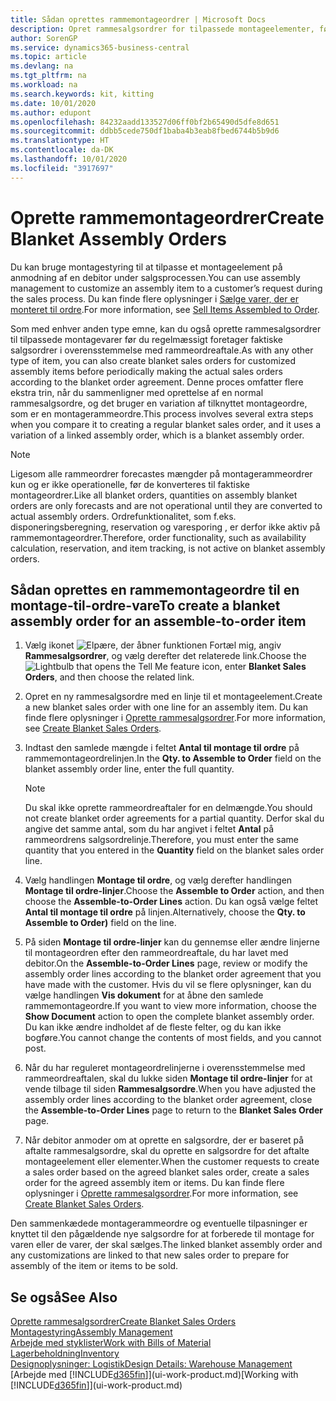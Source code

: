```yaml
---
title: Sådan oprettes rammemontageordrer | Microsoft Docs
description: Opret rammesalgsordrer for tilpassede montageelementer, før du regelmæssigt opretter de faktiske salgsordrer i overensstemmelse med rammeordreaftalen.
author: SorenGP
ms.service: dynamics365-business-central
ms.topic: article
ms.devlang: na
ms.tgt_pltfrm: na
ms.workload: na
ms.search.keywords: kit, kitting
ms.date: 10/01/2020
ms.author: edupont
ms.openlocfilehash: 84232aadd133527d06ff0bf2b65490d5dfe8d651
ms.sourcegitcommit: ddbb5cede750df1baba4b3eab8fbed6744b5b9d6
ms.translationtype: HT
ms.contentlocale: da-DK
ms.lasthandoff: 10/01/2020
ms.locfileid: "3917697"
---
```

# <a name="create-blanket-assembly-orders"></a><span data-ttu-id="07f3d-103">Oprette rammemontageordrer</span><span class="sxs-lookup"><span data-stu-id="07f3d-103">Create Blanket Assembly Orders</span></span>
<span data-ttu-id="07f3d-104">Du kan bruge montagestyring til at tilpasse et montageelement på anmodning af en debitor under salgsprocessen.</span><span class="sxs-lookup"><span data-stu-id="07f3d-104">You can use assembly management to customize an assembly item to a customer’s request during the sales process.</span></span> <span data-ttu-id="07f3d-105">Du kan finde flere oplysninger i [Sælge varer, der er monteret til ordre](assembly-how-to-sell-items-assembled-to-order.md).</span><span class="sxs-lookup"><span data-stu-id="07f3d-105">For more information, see [Sell Items Assembled to Order](assembly-how-to-sell-items-assembled-to-order.md).</span></span>  

 <span data-ttu-id="07f3d-106">Som med enhver anden type emne, kan du også oprette rammesalgsordrer til tilpassede montagevarer før du regelmæssigt foretager faktiske salgsordrer i overensstemmelse med rammeordreaftale.</span><span class="sxs-lookup"><span data-stu-id="07f3d-106">As with any other type of item, you can also create blanket sales orders for customized assembly items before periodically making the actual sales orders according to the blanket order agreement.</span></span> <span data-ttu-id="07f3d-107">Denne proces omfatter flere ekstra trin, når du sammenligner med oprettelse af en normal rammesalgsordre, og det bruger en variation af tilknyttet montageordre, som er en montagerammeordre.</span><span class="sxs-lookup"><span data-stu-id="07f3d-107">This process involves several extra steps when you compare it to creating a regular blanket sales order, and it uses a variation of a linked assembly order, which is a blanket assembly order.</span></span>

> [!NOTE]  
>  <span data-ttu-id="07f3d-108">Ligesom alle rammeordrer forecastes mængder på montagerammeordrer kun og er ikke operationelle, før de konverteres til faktiske montageordrer.</span><span class="sxs-lookup"><span data-stu-id="07f3d-108">Like all blanket orders, quantities on assembly blanket orders are only forecasts and are not operational until they are converted to actual assembly orders.</span></span> <span data-ttu-id="07f3d-109">Ordrefunktionalitet, som f.eks. disponeringsberegning, reservation og varesporing , er derfor ikke aktiv på rammemontageordrer.</span><span class="sxs-lookup"><span data-stu-id="07f3d-109">Therefore, order functionality, such as availability calculation, reservation, and item tracking, is not active on blanket assembly orders.</span></span>  

## <a name="to-create-a-blanket-assembly-order-for-an-assemble-to-order-item"></a><span data-ttu-id="07f3d-110">Sådan oprettes en rammemontageordre til en montage\-til\-ordre-vare</span><span class="sxs-lookup"><span data-stu-id="07f3d-110">To create a blanket assembly order for an assemble\-to\-order item</span></span>  
1. <span data-ttu-id="07f3d-111">Vælg ikonet ![Elpære, der åbner funktionen Fortæl mig](media/ui-search/search_small.png "Fortæl mig, hvad du vil foretage dig"), angiv **Rammesalgsordrer**, og vælg derefter det relaterede link.</span><span class="sxs-lookup"><span data-stu-id="07f3d-111">Choose the ![Lightbulb that opens the Tell Me feature](media/ui-search/search_small.png "Tell me what you want to do") icon, enter **Blanket Sales Orders**, and then choose the related link.</span></span>  
2. <span data-ttu-id="07f3d-112">Opret en ny rammesalgsordre med en linje til et montageelement.</span><span class="sxs-lookup"><span data-stu-id="07f3d-112">Create a new blanket sales order with one line for an assembly item.</span></span> <span data-ttu-id="07f3d-113">Du kan finde flere oplysninger i [Oprette rammesalgsordrer](sales-how-to-create-blanket-sales-orders.md).</span><span class="sxs-lookup"><span data-stu-id="07f3d-113">For more information, see [Create Blanket Sales Orders](sales-how-to-create-blanket-sales-orders.md).</span></span>  
3. <span data-ttu-id="07f3d-114">Indtast den samlede mængde i feltet **Antal til montage til ordre** på rammemontageordrelinjen.</span><span class="sxs-lookup"><span data-stu-id="07f3d-114">In the **Qty. to Assemble to Order** field on the blanket assembly order line, enter the full quantity.</span></span>

    > [!NOTE]  
    >  <span data-ttu-id="07f3d-115">Du skal ikke oprette rammeordreaftaler for en delmængde.</span><span class="sxs-lookup"><span data-stu-id="07f3d-115">You should not create blanket order agreements for a partial quantity.</span></span> <span data-ttu-id="07f3d-116">Derfor skal du angive det samme antal, som du har angivet i feltet **Antal** på rammeordrens salgsordrelinje.</span><span class="sxs-lookup"><span data-stu-id="07f3d-116">Therefore, you must enter the same quantity that you entered in the **Quantity** field on the blanket sales order line.</span></span>  

4. <span data-ttu-id="07f3d-117">Vælg handlingen **Montage til ordre**, og vælg derefter handlingen **Montage til ordre-linjer**.</span><span class="sxs-lookup"><span data-stu-id="07f3d-117">Choose the **Assemble to Order** action, and then choose the **Assemble-to-Order Lines** action.</span></span> <span data-ttu-id="07f3d-118">Du kan også vælge feltet **Antal til montage til ordre** på linjen.</span><span class="sxs-lookup"><span data-stu-id="07f3d-118">Alternatively, choose the **Qty. to Assemble to Order)** field on the line.</span></span>  
5. <span data-ttu-id="07f3d-119">På siden **Montage til ordre-linjer** kan du gennemse eller ændre linjerne til montageordren efter den rammeordreaftale, du har lavet med debitor.</span><span class="sxs-lookup"><span data-stu-id="07f3d-119">On the **Assemble-to-Order Lines** page, review or modify the assembly order lines according to the blanket order agreement that you have made with the customer.</span></span> <span data-ttu-id="07f3d-120">Hvis du vil se flere oplysninger, kan du vælge handlingen **Vis dokument** for at åbne den samlede rammemontageordre.</span><span class="sxs-lookup"><span data-stu-id="07f3d-120">If you want to view more information, choose the **Show Document** action to open the complete blanket assembly order.</span></span> <span data-ttu-id="07f3d-121">Du kan ikke ændre indholdet af de fleste felter, og du kan ikke bogføre.</span><span class="sxs-lookup"><span data-stu-id="07f3d-121">You cannot change the contents of most fields, and you cannot post.</span></span>  
6. <span data-ttu-id="07f3d-122">Når du har reguleret montageordrelinjerne i overensstemmelse med rammeordreaftalen, skal du lukke siden **Montage til ordre-linjer** for at vende tilbage til siden **Rammesalgsordre**.</span><span class="sxs-lookup"><span data-stu-id="07f3d-122">When you have adjusted the assembly order lines according to the blanket order agreement, close the **Assemble-to-Order Lines** page to return to the **Blanket Sales Order** page.</span></span>  
7. <span data-ttu-id="07f3d-123">Når debitor anmoder om at oprette en salgsordre, der er baseret på aftalte rammesalgsordre, skal du oprette en salgsordre for det aftalte montageelement eller elementer.</span><span class="sxs-lookup"><span data-stu-id="07f3d-123">When the customer requests to create a sales order based on the agreed blanket sales order, create a sales order for the agreed assembly item or items.</span></span> <span data-ttu-id="07f3d-124">Du kan finde flere oplysninger i [Oprette rammesalgsordrer](sales-how-to-create-blanket-sales-orders.md).</span><span class="sxs-lookup"><span data-stu-id="07f3d-124">For more information, see [Create Blanket Sales Orders](sales-how-to-create-blanket-sales-orders.md).</span></span>

<span data-ttu-id="07f3d-125">Den sammenkædede montagerammeordre og eventuelle tilpasninger er knyttet til den pågældende nye salgsordre for at forberede til montage for varen eller de varer, der skal sælges.</span><span class="sxs-lookup"><span data-stu-id="07f3d-125">The linked blanket assembly order and any customizations are linked to that new sales order to prepare for assembly of the item or items to be sold.</span></span>  

## <a name="see-also"></a><span data-ttu-id="07f3d-126">Se også</span><span class="sxs-lookup"><span data-stu-id="07f3d-126">See Also</span></span>
[<span data-ttu-id="07f3d-127">Oprette rammesalgsordrer</span><span class="sxs-lookup"><span data-stu-id="07f3d-127">Create Blanket Sales Orders</span></span>](sales-how-to-create-blanket-sales-orders.md)  
[<span data-ttu-id="07f3d-128">Montagestyring</span><span class="sxs-lookup"><span data-stu-id="07f3d-128">Assembly Management</span></span>](assembly-assemble-items.md)  
[<span data-ttu-id="07f3d-129">Arbejde med styklister</span><span class="sxs-lookup"><span data-stu-id="07f3d-129">Work with Bills of Material</span></span>](inventory-how-work-BOMs.md)  
[<span data-ttu-id="07f3d-130">Lagerbeholdning</span><span class="sxs-lookup"><span data-stu-id="07f3d-130">Inventory</span></span>](inventory-manage-inventory.md)  
[<span data-ttu-id="07f3d-131">Designoplysninger: Logistik</span><span class="sxs-lookup"><span data-stu-id="07f3d-131">Design Details: Warehouse Management</span></span>](design-details-warehouse-management.md)  
<span data-ttu-id="07f3d-132">[Arbejde med [!INCLUDE[d365fin](includes/d365fin_md.md)]](ui-work-product.md)</span><span class="sxs-lookup"><span data-stu-id="07f3d-132">[Working with [!INCLUDE[d365fin](includes/d365fin_md.md)]](ui-work-product.md)</span></span>

